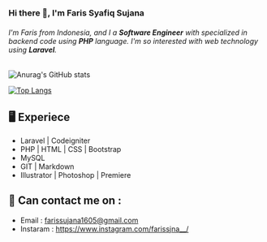 ### Hi there 👋, I'm Faris Syafiq Sujana
###### I'm Faris from Indonesia, and I a **Software Engineer** with specialized in *backend* code using **PHP** language. I'm so interested with web technology using **Laravel**.

![Anurag's GitHub stats](https://github-readme-stats.vercel.app/api?username=farissujana16&show_icons=true&theme=gruvbox)

[![Top Langs](https://github-readme-stats.vercel.app/api/top-langs/?username=farissujana16&langs_count=8&hide=Less,Shell)](https://github.com/farissujana16/github-readme-stats)


## 🖥 Experiece
- Laravel | Codeigniter
- PHP | HTML | CSS | Bootstrap
- MySQL
- GIT | Markdown
- Illustrator | Photoshop | Premiere

## 📱 Can contact me on :
- Email : [farissujana1605@gmail.com](mailto:farissujana1605@gmail.com)
- Instaram : https://www.instagram.com/farissjna__/



<!--
**farissujana16/farissujana16** is a ✨ _special_ ✨ repository because its `README.md` (this file) appears on your GitHub profile.

Here are some ideas to get you started:

- 🔭 I’m currently working on ...
- 🌱 I’m currently learning ...
- 👯 I’m looking to collaborate on ...
- 🤔 I’m looking for help with ...
- 💬 Ask me about ...
- 📫 How to reach me: ...
- 😄 Pronouns: ...
- ⚡ Fun fact: ...
-->
